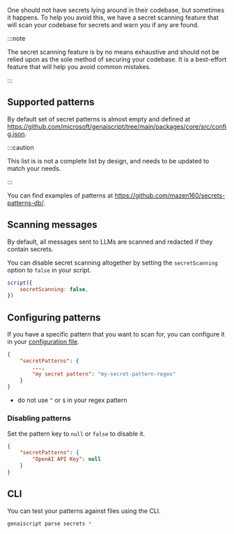 One should not have secrets lying around in their codebase, but sometimes it happens.
To help you avoid this, we have a secret scanning feature that will scan your codebase for secrets
and warn you if any are found.

:::note

The secret scanning feature is by no means exhaustive and should not be relied upon as the sole
method of securing your codebase. It is a best-effort feature that will help you avoid common mistakes.

:::

## Supported patterns

By default set of secret patterns is almost empty and
defined at https://github.com/microsoft/genaiscript/tree/main/packages/core/src/config.json.

:::caution

This list is is not a complete list by design, and needs to be updated to match your needs.

:::

You can find examples of patterns at https://github.com/mazen160/secrets-patterns-db/.

## Scanning messages

By default, all messages sent to LLMs are scanned and redacted if they contain secrets.

You can disable secret scanning altogether by setting the `secretScanning` option to `false` in your script.

```js
script({
    secretScanning: false,
})
```

## Configuring patterns

If you have a specific pattern that you want to scan for, you can configure it in your
[configuration file](/genaiscript/reference/configuration-files).

```json title="genaiscript.config.json"
{
    "secretPatterns": {
        ...,
        "my secret pattern": "my-secret-pattern-regex"
    }
}
```

- do not use `^` or `$` in your regex pattern

### Disabling patterns

Set the pattern key to `null` or `false` to disable it.

```json title="genaiscript.config.json"
{
    "secretPatterns": {
        "OpenAI API Key": null
    }
}
```

## CLI

You can test your patterns against files using the CLI.

```sh
genaiscript parse secrets *
```